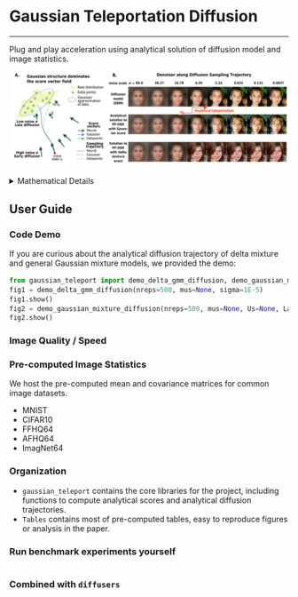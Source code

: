 # Gaussian Teleportation Diffusion
---

Plug and play acceleration using analytical solution of diffusion model and image statistics. 

![](media/Figure_Schematics.png)


<details>
<summary>Mathematical Details</summary>

The Gaussian Teleportation Diffusion process leverages analytical solutions of diffusion models combined with image statistics. Here are the key mathematical components:
$$$$

<img src="media/Figure_Schematics-01_main.png" width="800"/>

</details>


## User Guide
### Code Demo 




If you are curious about the analytical diffusion trajectory of delta mixture and general Gaussian mixture models, we provided the demo: 
```python
from gaussian_teleport import demo_delta_gmm_diffusion, demo_gaussian_mixture_diffusion
fig1 = demo_delta_gmm_diffusion(nreps=500, mus=None, sigma=1E-5)
fig1.show()
fig2 = demo_gaussian_mixture_diffusion(nreps=500, mus=None, Us=None, Lambdas=None)
fig2.show()
```

### Image Quality / Speed


### Pre-computed Image Statistics
We host the pre-computed mean and covariance matrices for common image datasets. 

* MNIST
* CIFAR10
* FFHQ64
* AFHQ64
* ImagNet64

### Organization 
- `gaussian_teleport` contains the core libraries for the project, including functions to compute analytical scores and analytical diffusion trajectories. 
- `Tables` contains most of pre-computed tables, easy to reproduce figures or analysis in the paper. 


### Run benchmark experiments yourself
```python

```

### Combined with `diffusers`

